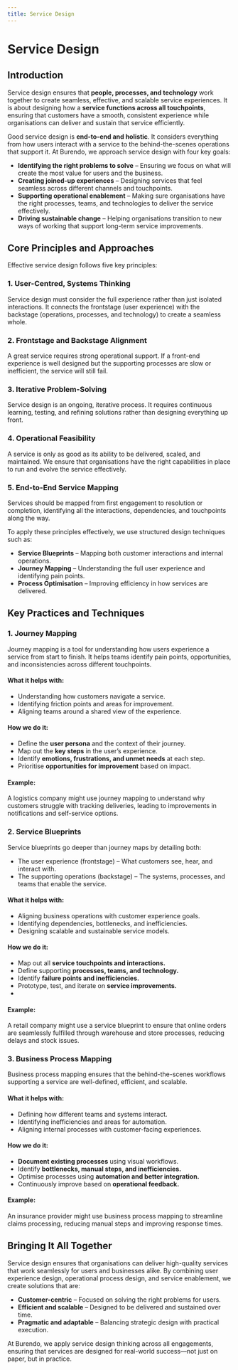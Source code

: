 ```yaml
---
title: Service Design
---
```

# Service Design
## Introduction
Service design ensures that **people, processes, and technology** work together to create seamless, effective, and scalable service experiences. It is about designing how a **service functions across all touchpoints**, ensuring that customers have a smooth, consistent experience while organisations can deliver and sustain that service efficiently.

Good service design is **end-to-end and holistic**. It considers everything from how users interact with a service to the behind-the-scenes operations that support it. At Burendo, we approach service design with four key goals:

* **Identifying the right problems to solve** – Ensuring we focus on what will create the most value for users and the business.
* **Creating joined-up experiences** – Designing services that feel seamless across different channels and touchpoints.
* **Supporting operational enablement** – Making sure organisations have the right processes, teams, and technologies to deliver the service effectively.
* **Driving sustainable change** – Helping organisations transition to new ways of working that support long-term service improvements.

## Core Principles and Approaches
Effective service design follows five key principles:

### 1. User-Centred, Systems Thinking
Service design must consider the full experience rather than just isolated interactions. It connects the frontstage (user experience) with the backstage (operations, processes, and technology) to create a seamless whole.

### 2. Frontstage and Backstage Alignment
A great service requires strong operational support. If a front-end experience is well designed but the supporting processes are slow or inefficient, the service will still fail.

### 3. Iterative Problem-Solving
Service design is an ongoing, iterative process. It requires continuous learning, testing, and refining solutions rather than designing everything up front.

### 4. Operational Feasibility
A service is only as good as its ability to be delivered, scaled, and maintained. We ensure that organisations have the right capabilities in place to run and evolve the service effectively.

### 5. End-to-End Service Mapping
Services should be mapped from first engagement to resolution or completion, identifying all the interactions, dependencies, and touchpoints along the way.

To apply these principles effectively, we use structured design techniques such as:

* **Service Blueprints** – Mapping both customer interactions and internal operations.
* **Journey Mapping** – Understanding the full user experience and identifying pain points.
* **Process Optimisation** – Improving efficiency in how services are delivered.

## Key Practices and Techniques
### 1. Journey Mapping
Journey mapping is a tool for understanding how users experience a service from start to finish. It helps teams identify pain points, opportunities, and inconsistencies across different touchpoints.

#### What it helps with:

* Understanding how customers navigate a service.
* Identifying friction points and areas for improvement.
* Aligning teams around a shared view of the experience.

#### How we do it:

* Define the **user persona** and the context of their journey.
* Map out the **key steps** in the user’s experience.
* Identify **emotions, frustrations, and unmet needs** at each step.
* Prioritise **opportunities for improvement** based on impact.

#### Example:
A logistics company might use journey mapping to understand why customers struggle with tracking deliveries, leading to improvements in notifications and self-service options.

### 2. Service Blueprints
Service blueprints go deeper than journey maps by detailing both:

* The user experience (frontstage) – What customers see, hear, and interact with.
* The supporting operations (backstage) – The systems, processes, and teams that enable the service.

#### What it helps with:
* Aligning business operations with customer experience goals.
* Identifying dependencies, bottlenecks, and inefficiencies.
* Designing scalable and sustainable service models.

#### How we do it:

* Map out all **service touchpoints and interactions.**
* Define supporting **processes, teams, and technology.**
* Identify **failure points and inefficiencies.**
* Prototype, test, and iterate on **service improvements.**
* 
#### Example:
A retail company might use a service blueprint to ensure that online orders are seamlessly fulfilled through warehouse and store processes, reducing delays and stock issues.

### 3. Business Process Mapping
Business process mapping ensures that the behind-the-scenes workflows supporting a service are well-defined, efficient, and scalable.

#### What it helps with:

* Defining how different teams and systems interact.
* Identifying inefficiencies and areas for automation.
* Aligning internal processes with customer-facing experiences.

#### How we do it:
* **Document existing processes** using visual workflows.
* Identify **bottlenecks, manual steps, and inefficiencies.**
* Optimise processes using **automation and better integration.**
* Continuously improve based on **operational feedback.**

#### Example:
An insurance provider might use business process mapping to streamline claims processing, reducing manual steps and improving response times.

## Bringing It All Together
Service design ensures that organisations can deliver high-quality services that work seamlessly for users and businesses alike. By combining user experience design, operational process design, and service enablement, we create solutions that are:

* **Customer-centric** – Focused on solving the right problems for users.
* **Efficient and scalable** – Designed to be delivered and sustained over time.
* **Pragmatic and adaptable** – Balancing strategic design with practical execution.

At Burendo, we apply service design thinking across all engagements, ensuring that services are designed for real-world success—not just on paper, but in practice.
